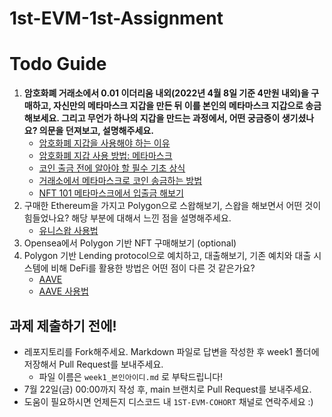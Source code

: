 # 1st-EVM-1st-Assignment

# Todo Guide

1.  ****암호화폐 거래소에서 0.01 이더리움 내외(2022년 4월 8일 기준 4만원 내외)을 구매하고, 자신만의 메타마스크 지갑을 만든 뒤 이를 본인의 메타마스크 지갑으로 송금해보세요. 그리고 무언가 하나의 지갑을 만드는 과정에서, 어떤 궁금증이 생기셨나요? 의문을 던져보고, 설명해주세요.****
    - [암호화폐 지갑을 사용해야 하는 이유](https://dcrypto.tistory.com/876)
    - [암호화폐 지갑 사용 방법: 메타마스크](https://dcrypto.tistory.com/888)
    - [코인 출금 전에 알아야 할 필수 기초 상식](https://dcrypto.tistory.com/902)
    - [거래소에서 메타마스크로 코인 송금하는 방법](https://www.steemcoinpan.com/hive-101145/@donekim/38qazr)
    - [NFT 101 메타마스크에서 입출금 해보기](https://m.post.naver.com/viewer/postView.naver?volumeNo=33335828&memberNo=15388801)
2. 구매한 Ethereum을 가지고 Polygon으로 스왑해보기, 스왑을 해보면서 어떤 것이 힘들었나요? 해당 부분에 대해서 느낀 점을 설명해주세요.
    - [유니스왑 사용법](https://talken.io/board/post/INFO/66992)
3. Opensea에서 Polygon 기반 NFT 구매해보기 (optional)
4. Polygon 기반 Lending protocol으로 예치하고, 대출해보기, 기존 예치와 대출 시스템에 비해 DeFi를 활용한 방법은 어떤 점이 다른 것 같은가요? 
    - [AAVE](https://app.aave.com/)
    - [AAVE 사용법](https://zephyrnet.com/ko/aave-%ED%94%8C%EB%9E%AB%ED%8F%BC-%EC%82%AC%EC%9A%A9-%EB%B0%A9%EB%B2%95-%EC%A0%84%EC%B2%B4-%EA%B0%80%EC%9D%B4%EB%93%9C/)

## **과제 제출하기 전에!**

- 레포지토리를 Fork해주세요. Markdown 파일로 답변을 작성한 후 week1 폴더에 저장해서 Pull Request를 보내주세요.
    - 파일 이름은 `week1_본인아이디.md` 로 부탁드립니다!
- 7월 22일(금) 00:00까지 작성 후, main 브랜치로 Pull Request를 보내주세요.
- 도움이 필요하시면 언제든지 디스코드 내 `1ST-EVM-COHORT` 채널로 연락주세요 :)
